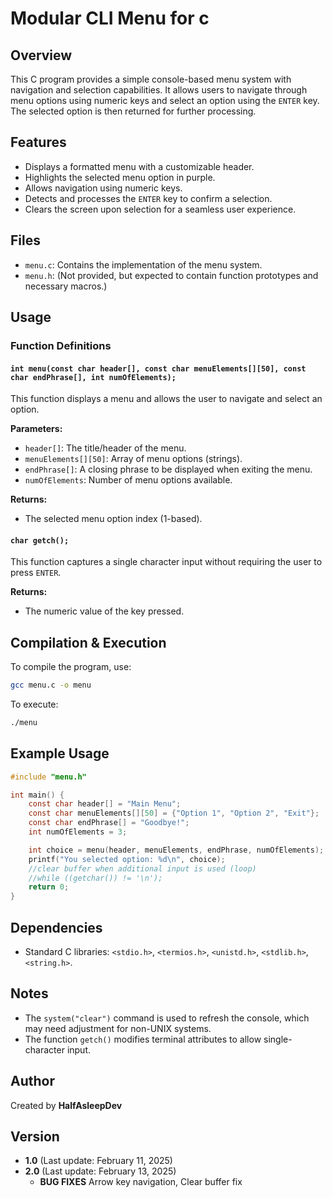 # Modular CLI Menu for c

## Overview
This C program provides a simple console-based menu system with navigation and selection capabilities. It allows users to navigate through menu options using numeric keys and select an option using the `ENTER` key. The selected option is then returned for further processing.

## Features
- Displays a formatted menu with a customizable header.
- Highlights the selected menu option in purple.
- Allows navigation using numeric keys.
- Detects and processes the `ENTER` key to confirm a selection.
- Clears the screen upon selection for a seamless user experience.

## Files
- `menu.c`: Contains the implementation of the menu system.
- `menu.h`: (Not provided, but expected to contain function prototypes and necessary macros.)

## Usage
### Function Definitions

#### `int menu(const char header[], const char menuElements[][50], const char endPhrase[], int numOfElements);`

This function displays a menu and allows the user to navigate and select an option.

**Parameters:**
- `header[]`: The title/header of the menu.
- `menuElements[][50]`: Array of menu options (strings).
- `endPhrase[]`: A closing phrase to be displayed when exiting the menu.
- `numOfElements`: Number of menu options available.

**Returns:**
- The selected menu option index (1-based).

#### `char getch();`

This function captures a single character input without requiring the user to press `ENTER`.

**Returns:**
- The numeric value of the key pressed.

## Compilation & Execution

To compile the program, use:
```sh
gcc menu.c -o menu
```

To execute:
```sh
./menu
```

## Example Usage

```c
#include "menu.h"

int main() {
    const char header[] = "Main Menu";
    const char menuElements[][50] = {"Option 1", "Option 2", "Exit"};
    const char endPhrase[] = "Goodbye!";
    int numOfElements = 3;

    int choice = menu(header, menuElements, endPhrase, numOfElements);
    printf("You selected option: %d\n", choice);
    //clear buffer when additional input is used (loop)
    //while ((getchar()) != '\n');
    return 0;
}
```

## Dependencies
- Standard C libraries: `<stdio.h>`, `<termios.h>`, `<unistd.h>`, `<stdlib.h>`, `<string.h>`.

## Notes
- The `system("clear")` command is used to refresh the console, which may need adjustment for non-UNIX systems.
- The function `getch()` modifies terminal attributes to allow single-character input.

## Author
Created by **HalfAsleepDev**

## Version
- **1.0** (Last update: February 11, 2025)
- **2.0** (Last update: February 13, 2025)
    - **BUG FIXES** Arrow key navigation, Clear buffer fix

